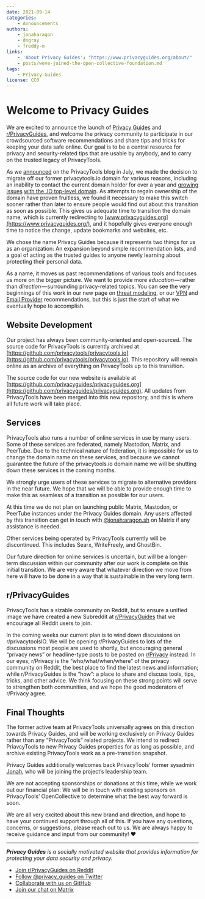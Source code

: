 ```yaml
---
date: 2021-09-14
categories:
    - Announcements
authors:
    - jonaharagon
    - dngray
    - freddy-m
links:
    - 'About Privacy Guides': "https://www.privacyguides.org/about/"
    - posts/weve-joined-the-open-collective-foundation.md
tags:
    - Privacy Guides
license: CC0
---
```

# Welcome to Privacy Guides

We are excited to announce the launch of [Privacy Guides](https://www.privacyguides.org/) and [r/PrivacyGuides](https://www.reddit.com/r/PrivacyGuides/), and welcome the privacy community to participate in our crowdsourced software recommendations and share tips and tricks for keeping your data safe online. Our goal is to be a central resource for privacy and security-related tips that are usable by anybody, and to carry on the trusted legacy of PrivacyTools.<!-- more -->

As we [announced](https://web.archive.org/web/20210729184422/https://blog.privacytools.io/the-future-of-privacytools/) on the PrivacyTools blog in July, we made the decision to migrate off our former privacytools.io domain for various reasons, including an inability to contact the current domain holder for over a year and [growing](http://www.thedarksideof.io/) [issues](https://fortune.com/2020/08/31/crypto-fraud-io-domain-chagos-islands-uk-colonialism-cryptocurrency/) [with the .IO top-level domain](https://github.com/privacytools/privacytools.io/issues/1324). As attempts to regain ownership of the domain have proven fruitless, we found it necessary to make this switch sooner rather than later to ensure people would find out about this transition as soon as possible. This gives us adequate time to transition the domain name, which is currently redirecting to [www.privacyguides.org](https://www.privacyguides.org/), and it hopefully gives everyone enough time to notice the change, update bookmarks and websites, etc.

We chose the name Privacy Guides because it represents two things for us as an organization: An expansion beyond simple recommendation lists, and a goal of acting as the trusted guides to anyone newly learning about protecting their personal data.

As a name, it moves us past recommendations of various tools and focuses us more on the bigger picture. We want to provide more *education* — rather than *direction* — surrounding privacy-related topics. You can see the very beginnings of this work in our new page on [threat modeling](https://www.privacyguides.org/basics/threat-modeling/), or our [VPN](https://www.privacyguides.org/vpn) and [Email Provider](https://www.privacyguides.org/email) recommendations, but this is just the start of what we eventually hope to accomplish.

## Website Development

Our project has always been community-oriented and open-sourced. The source code for PrivacyTools is currently archived at [https://github.com/privacytools/privacytools.io](https://github.com/privacytools/privacytools.io). This repository will remain online as an archive of everything on PrivacyTools up to this transition.

The source code for our new website is available at [https://github.com/privacyguides/privacyguides.org](https://github.com/privacyguides/privacyguides.org). All updates from PrivacyTools have been merged into this new repository, and this is where all future work will take place.

## Services

PrivacyTools also runs a number of online services in use by many users. Some of these services are federated, namely Mastodon, Matrix, and PeerTube. Due to the technical nature of federation, it is impossible for us to change the domain name on these services, and because we cannot guarantee the future of the privacytools.io domain name we will be shutting down these services in the coming months.

We strongly urge users of these services to migrate to alternative providers in the near future. We hope that we will be able to provide enough time to make this as seamless of a transition as possible for our users.

At this time we do not plan on launching public Matrix, Mastodon, or PeerTube instances under the Privacy Guides domain. Any users affected by this transition can get in touch with [@jonah:aragon.sh](https://matrix.to/#/@jonah:aragon.sh) on Matrix if any assistance is needed.

Other services being operated by PrivacyTools currently will be discontinued. This includes Searx, WriteFreely, and GhostBin.

Our future direction for online services is uncertain, but will be a longer-term discussion within our community after our work is complete on this initial transition. We are very aware that whatever direction we move from here will have to be done in a way that is sustainable in the very long term.

## r/PrivacyGuides

PrivacyTools has a sizable community on Reddit, but to ensure a unified image we have created a new Subreddit at [r/PrivacyGuides](https://www.reddit.com/r/PrivacyGuides/) that we encourage all Reddit users to join.

In the coming weeks our current plan is to wind down discussions on r/privacytoolsIO. We will be opening r/PrivacyGuides to lots of the discussions most people are used to shortly, but encouraging general “privacy news” or headline-type posts to be posted on [r/Privacy](https://www.reddit.com/r/privacy/) instead. In our eyes, r/Privacy is the “who/what/when/where” of the privacy community on Reddit, the best place to find the latest news and information; while r/PrivacyGuides is the “how”: a place to share and discuss tools, tips, tricks, and other advice. We think focusing on these strong points will serve to strengthen both communities, and we hope the good moderators of r/Privacy agree.

## Final Thoughts

The former active team at PrivacyTools universally agrees on this direction towards Privacy Guides, and will be working exclusively on Privacy Guides rather than any “PrivacyTools” related projects. We intend to redirect PriavcyTools to new Privacy Guides properties for as long as possible, and archive existing PrivacyTools work as a pre-transition snapshot.

Privacy Guides additionally welcomes back PrivacyTools’ former sysadmin [Jonah](https://twitter.com/JonahAragon), who will be joining the project’s leadership team.

We are not accepting sponsorships or donations at this time, while we work out our financial plan. We will be in touch with existing sponsors on PrivacyTools’ OpenCollective to determine what the best way forward is soon.

We are all very excited about this new brand and direction, and hope to have your continued support through all of this. If you have any questions, concerns, or suggestions, please reach out to us. We are always happy to receive guidance and input from our community! ❤

---

***Privacy Guides*** *is a socially motivated website that provides information for protecting your data security and privacy.*

- [Join r/PrivacyGuides on Reddit](https://www.reddit.com/r/privacyguides)
- [Follow @privacy_guides on Twitter](https://twitter.com/privacy_guides)
- [Collaborate with us on GitHub](https://github.com/privacyguides/privacyguides.org)
- [Join our chat on Matrix](https://matrix.to/#/#privacyguides:aragon.sh)
